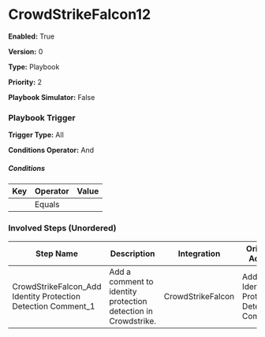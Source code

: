 # CrowdStrikeFalcon12




**Enabled:** True

**Version:** 0

**Type:** Playbook

**Priority:** 2

**Playbook Simulator:** False


### Playbook Trigger
**Trigger Type:** All

**Conditions Operator:** And

##### Conditions
|Key|Operator|Value|
|---|--------|-----|
||Equals||


### Involved Steps (Unordered)
|Step Name|Description|Integration|Original Action|
|---------|-----------|-----------|---------------|
|CrowdStrikeFalcon_Add Identity Protection Detection Comment_1|Add a comment to identity protection detection in Crowdstrike.|CrowdStrikeFalcon|Add Identity Protection Detection Comment|


